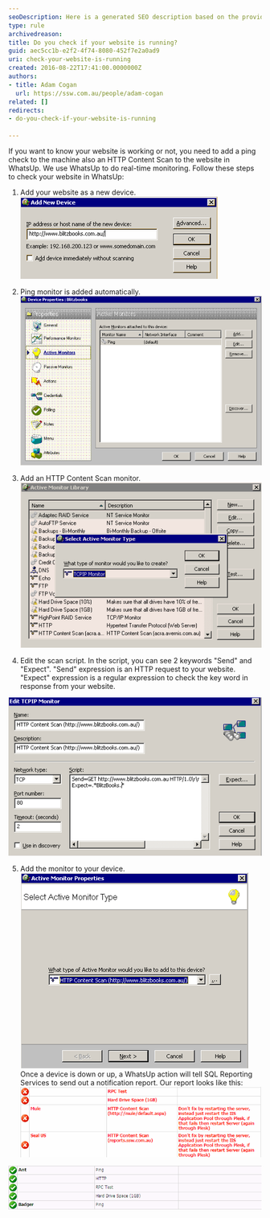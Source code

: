 ```yaml
---
seoDescription: Here is a generated SEO description based on the provided MD/MDX content: Website monitoring made easy with WhatsUp - real-time checks for website availability and performance.
type: rule
archivedreason: 
title: Do you check if your website is running?
guid: aec5cc1b-e2f2-4f74-8080-452f7e2a0ad9
uri: check-your-website-is-running
created: 2016-08-22T17:41:00.0000000Z
authors:
- title: Adam Cogan
  url: https://ssw.com.au/people/adam-cogan
related: []
redirects:
- do-you-check-if-your-website-is-running

---
```


If you want to know your website is working or not, you need to add a ping check to the machine also an HTTP Content Scan to the website in WhatsUp. We use WhatsUp to do real-time monitoring.
Follow these steps to check your website in WhatsUp:

<!--endintro-->

1. Add your website as a new device.
   ![Figure: New device](running1.gif)

2. Ping monitor is added automatically.
   ![Figure: Ping monitor](running2.gif)

3. Add an HTTP Content Scan monitor.
   ![Figure: HTTP Content Scan](running3.gif)

4. Edit the scan script. In the script, you can see 2 keywords "Send" and "Expect".
   "Send" expression is an HTTP request to your website.
   "Expect" expression is a regular expression to check the key word in response from your website.

![Figure: Edit scan script](running4.gif)

5. Add the monitor to your device.
   ![Figure: Add monitor](running5.gif)  
    Once a device is down or up, a WhatsUp action will tell SQL Reporting Services to send out a notification report.
   Our report looks like this:
   ![Figure: Website doesn't work](running6.gif)

![Figure: Website works](running7.gif)
